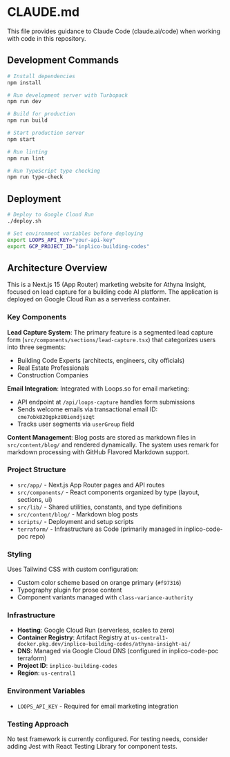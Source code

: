 # CLAUDE.md

This file provides guidance to Claude Code (claude.ai/code) when working with code in this repository.

## Development Commands

```bash
# Install dependencies
npm install

# Run development server with Turbopack
npm run dev

# Build for production
npm run build

# Start production server
npm start

# Run linting
npm run lint

# Run TypeScript type checking
npm run type-check
```

## Deployment

```bash
# Deploy to Google Cloud Run
./deploy.sh

# Set environment variables before deploying
export LOOPS_API_KEY="your-api-key"
export GCP_PROJECT_ID="inplico-building-codes"
```

## Architecture Overview

This is a Next.js 15 (App Router) marketing website for Athyna Insight, focused on lead capture for a building code AI platform. The application is deployed on Google Cloud Run as a serverless container.

### Key Components

**Lead Capture System**: The primary feature is a segmented lead capture form (`src/components/sections/lead-capture.tsx`) that categorizes users into three segments:
- Building Code Experts (architects, engineers, city officials)
- Real Estate Professionals
- Construction Companies

**Email Integration**: Integrated with Loops.so for email marketing:
- API endpoint at `/api/loops-capture` handles form submissions
- Sends welcome emails via transactional email ID: `cme7obk820gpkz80iendjszqt`
- Tracks user segments via `userGroup` field

**Content Management**: Blog posts are stored as markdown files in `src/content/blog/` and rendered dynamically. The system uses remark for markdown processing with GitHub Flavored Markdown support.

### Project Structure

- `src/app/` - Next.js App Router pages and API routes
- `src/components/` - React components organized by type (layout, sections, ui)
- `src/lib/` - Shared utilities, constants, and type definitions
- `src/content/blog/` - Markdown blog posts
- `scripts/` - Deployment and setup scripts
- `terraform/` - Infrastructure as Code (primarily managed in inplico-code-poc repo)

### Styling

Uses Tailwind CSS with custom configuration:
- Custom color scheme based on orange primary (`#f97316`)
- Typography plugin for prose content
- Component variants managed with `class-variance-authority`

### Infrastructure

- **Hosting**: Google Cloud Run (serverless, scales to zero)
- **Container Registry**: Artifact Registry at `us-central1-docker.pkg.dev/inplico-building-codes/athyna-insight-ai/`
- **DNS**: Managed via Google Cloud DNS (configured in inplico-code-poc terraform)
- **Project ID**: `inplico-building-codes`
- **Region**: `us-central1`

### Environment Variables

- `LOOPS_API_KEY` - Required for email marketing integration

### Testing Approach

No test framework is currently configured. For testing needs, consider adding Jest with React Testing Library for component tests.
